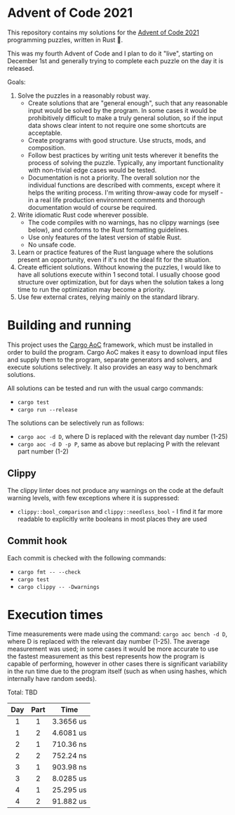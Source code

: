 # Advent of Code 2021
This repository contains my solutions for the [Advent of Code 2021](https://adventofcode.com/2021) programming puzzles, written in Rust 🦀.

This was my fourth Advent of Code and I plan to do it "live", starting on December 1st and generally trying to complete each puzzle on the day it is released.

Goals:
1. Solve the puzzles in a reasonably robust way.
    * Create solutions that are "general enough", such that any reasonable input would be solved by the program. In some cases it would be prohibitively difficult to make a truly general solution, so if the input data shows clear intent to not require one some shortcuts are acceptable.
    * Create programs with good structure. Use structs, mods, and composition.
    * Follow best practices by writing unit tests wherever it benefits the process of solving the puzzle. Typically, any important functionality with non-trivial edge cases would be tested.
    * Documentation is not a priority. The overall solution nor the individual functions are described with comments, except where it helps the writing process. I'm writing throw-away code for myself - in a real life production environment comments and thorough documentation would of course be required.
2. Write idiomatic Rust code wherever possible.
    * The code compiles with no warnings, has no clippy warnings (see below), and conforms to the Rust formatting guidelines.
    * Use only features of the latest version of stable Rust.
    * No unsafe code.
3. Learn or practice features of the Rust language where the solutions present an opportunity, even if it's not the ideal fit for the situation.
4. Create efficient solutions. Without knowing the puzzles, I would like to have all solutions execute within 1 second total. I usually choose good structure over optimization, but for days when the solution takes a long time to run the optimization may become a priority.
5. Use few external crates, relying mainly on the standard library.

# Building and running
This project uses the [Cargo AoC](https://github.com/gobanos/cargo-aoc) framework, which must be installed in order to build the program. Cargo AoC  makes it easy to download input files and supply them to the program, separate generators and solvers, and execute solutions selectively. It also provides an easy way to benchmark solutions.

All solutions can be tested and run with the usual cargo commands:
* `cargo test`
* `cargo run --release`

The solutions can be selectively run as follows:
* `cargo aoc -d D`, where D is replaced with the relevant day number (1-25)
* `cargo aoc -d D -p P`, same as above but replacing P with the relevant part number (1-2)

## Clippy
The clippy linter does not produce any warnings on the code at the default warning levels, with few exceptions where it is suppressed:
* `clippy::bool_comparison` and `clippy::needless_bool` - I find it far more readable to explicitly write booleans in most places they are used

## Commit hook
Each commit is checked with the following commands:
* `cargo fmt -- --check`
* `cargo test`
* `cargo clippy -- -Dwarnings`

# Execution times
Time measurements were made using the command: `cargo aoc bench -d D`, where D is replaced with the relevant day number (1-25). The average measurement was used; in some cases it would be more accurate to use the fastest measurement as this best represents how the program is capable of performing, however in other cases there is significant variability in the run time due to the program itself (such as when using hashes, which internally have random seeds).

Total: TBD

Day | Part | Time
:--:| :--: | :-------:
1   | 1    | 3.3656 us
1   | 2    | 4.6081 us
2   | 1    | 710.36 ns
2   | 2    | 752.24 ns
3   | 1    | 903.98 ns
3   | 2    | 8.0285 us
4   | 1    | 25.295 us
4   | 2    | 91.882 us
